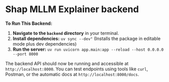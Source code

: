 # Shap MLLM Explainer backend

**To Run This Backend:**

1.  **Navigate to the `backend` directory** in your terminal.
2.  **Install dependencies:** `uv sync --dev"` (Installs the package in editable mode plus dev dependencies)
3.  **Run the server:** `uv run uvicorn app.main:app --reload --host 0.0.0.0 --port 8000`

The backend API should now be running and accessible at `http://localhost:8000`. You can test endpoints using tools like `curl`, Postman, or the automatic docs at `http://localhost:8000/docs`.
